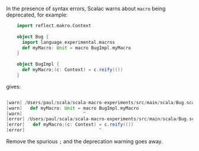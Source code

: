 In the presence of syntax errors, Scalac warns about `macro` being deprecated, for example:

```scala
    import reflect.makro.Context
    
    object Bug {
      import language.experimental.macros
      def myMacro: Unit = macro BugImpl.myMacro
    }
    
    object BugImpl {
      def myMacro;(c: Context) = c.reify(())
    }
```

gives:

```scala

[warn] /Users/paul/scala/scala-macro-experiments/src/main/scala/Bug.scala:5: macro is now a reserved word; usage as an identifier is deprecated
[warn]   def myMacro: Unit = macro BugImpl.myMacro
[warn]                       ^
[error] /Users/paul/scala/scala-macro-experiments/src/main/scala/Bug.scala:9: ';' expected but '=' found.
[error]   def myMacro;(c: Context) = c.reify(())
[error]                            ^
```

Remove the spurious `;` and the deprecation warning goes away.
